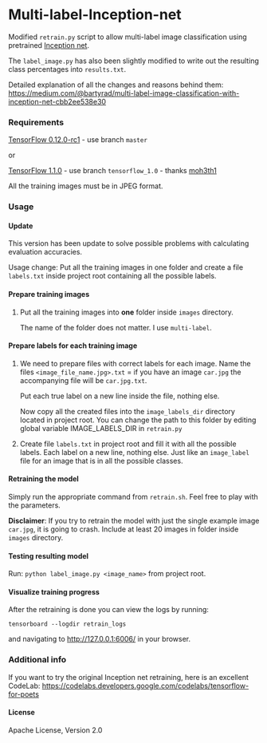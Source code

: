 # Multi-label-Inception-net
Modified `retrain.py` script to allow multi-label image classification using pretrained [Inception net](https://github.com/tensorflow/models/tree/master/inception).

The `label_image.py` has also been slightly modified to write out the resulting class percentages into `results.txt`. 

Detailed explanation of all the changes and reasons behind them: 
https://medium.com/@bartyrad/multi-label-image-classification-with-inception-net-cbb2ee538e30

### Requirements
[TensorFlow 0.12.0-rc1](https://github.com/tensorflow/tensorflow/releases/tag/0.12.0-rc1) - use branch `master`

or

[TensorFlow 1.1.0](https://github.com/tensorflow/tensorflow/releases/tag/v1.1.0) - use branch `tensorflow_1.0` - thanks [moh3th1](https://github.com/moh3th1)

All the training images must be in JPEG format.

### Usage

#### Update
This version has been update to solve possible problems with calculating evaluation accuracies.

Usage change: 
Put all the training images in one folder and create a file `labels.txt` inside project root containing all the possible labels.

#### Prepare training images
1. Put all the training images into **one** folder inside `images` directory.

   The name of the folder does not matter. I use `multi-label`.

#### Prepare labels for each training image
1. We need to prepare files with correct labels for each image.
   Name the files `<image_file_name.jpg>.txt` = if you have an image `car.jpg` the accompanying file will be `car.jpg.txt`. 

   Put each true label on a new line inside the file, nothing else.

   Now copy all the created files into the `image_labels_dir` directory located in project root.
   You can change the path to this folder by editing global variable IMAGE_LABELS_DIR in `retrain.py`

2. Create file `labels.txt` in project root and fill it with all the possible labels. 
   Each label on a new line, nothing else.
   Just like an `image_label` file for an image that is in all the possible classes.

#### Retraining the model
Simply run the appropriate command from `retrain.sh`.
Feel free to play with the parameters.

**Disclaimer**: If you try to retrain the model with just the single example image `car.jpg`, it is going to crash.
Include at least 20 images in folder inside `images` directory.

#### Testing resulting model
Run: `python label_image.py <image_name>` from project root.

#### Visualize training progress
After the retraining is done you can view the logs by running:

`tensorboard --logdir retrain_logs`

and navigating to http://127.0.0.1:6006/ in your browser.


### Additional info
If you want to try the original Inception net retraining, here is an excellent CodeLab: https://codelabs.developers.google.com/codelabs/tensorflow-for-poets

#### License
Apache License, Version 2.0
